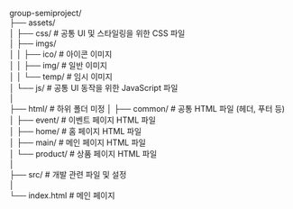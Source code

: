 group-semiproject/  
├── assets/  
│   ├── css/           # 공통 UI 및 스타일링을 위한 CSS 파일  
│   ├── imgs/  
│   │   ├── ico/       # 아이콘 이미지  
│   │   ├── img/       # 일반 이미지  
│   │   └── temp/      # 임시 이미지  
│   └── js/            # 공통 UI 동작을 위한 JavaScript 파일  
│  
├── html/              # 하위 폴더 미정
│   ├── common/        # 공통 HTML 파일 (헤더, 푸터 등)  
│   ├── event/         # 이벤트 페이지 HTML 파일  
│   ├── home/          # 홈 페이지 HTML 파일  
│   ├── main/          # 메인 페이지 HTML 파일  
│   └── product/       # 상품 페이지 HTML 파일  
│  
├── src/               # 개발 관련 파일 및 설정  
│  
└── index.html         # 메인 페이지